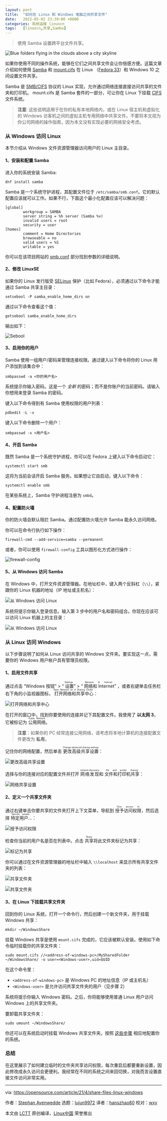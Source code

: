 ```yaml
---
layout: post
title:	"如何在 Linux 和 Windows 电脑之间共享文件"
date:	2022-05-02 23:39:00 +0800 
categories:	系统运维 linuxcn 
tags:	[linuxcn,共享,Samba]
---
```




> 
> 使用 Samba 设置跨平台文件共享。
> 
> 
> 


![](/Asserts/Images/album/202205/02/233859oqqjvfr6tqz9bfqp.jpg "Blue folders flying in the clouds above a city skyline")


如果你使用不同的操作系统，能够在它们之间共享文件会让你倍感方便。这篇文章介绍如何使用 [Samba](https://www.samba.org/) 和 [mount.cifs](https://linux.die.net/man/8/mount.cifs) 在 Linux （[Fedora 33](https://getfedora.org/en/workstation/download/)）和 Windows 10 之间设置文件共享。


Samba 是 [SMB/CIFS](https://en.wikipedia.org/wiki/Server_Message_Block) 协议的 Linux 实现，允许通过网络连接直接访问共享的文件夹和打印机。 mount.cifs 是 Samba 套件的一部分，可让你在 Linux 下挂载 [CIFS](https://en.wikipedia.org/wiki/Server_Message_Block) 文件系统。



> 
> **注意**: 这些说明适用于在你的私有本地网络内，或在 Linux 宿主机和虚拟化的 Windows 访客机之间的虚拟主机专用网络中共享文件。不要将本文视为你公司网络的操作指南，因为本文没有实现必要的网络安全考虑。
> 
> 
> 


### 从 Windows 访问 Linux


本节介绍从 Windows 文件资源管理器访问用户的 Linux 主目录。


#### 1、安装和配置 Samba


进入你的系统安装 Samba:



```
dnf install samba

```

Samba 是一个系统守护进程，其配置文件位于 `/etc/samba/smb.conf`。它的默认配置应该就可以工作。如果不行，下面这个最小化配置应该可以解决问题：



```
[global]
        workgroup = SAMBA
        server string = %h server (Samba %v)
        invalid users = root
        security = user
[homes]
        comment = Home Directories
        browseable = no
        valid users = %S
        writable = yes

```

你可以在该项目网站的 [smb.conf](https://www.samba.org/samba/docs/current/man-html/smb.conf.5.html) 部分找到参数的详细说明。


#### 2、修改 LinuxSE


如果你的 Linux 发行版受 [SELinux](https://www.redhat.com/en/topics/linux/what-is-selinux) 保护（比如 Fedora），必须通过以下命令才能通过 Samba 共享主目录：



```
setsebool -P samba_enable_home_dirs on

```

通过以下命令查看这个值：



```
getsebool samba_enable_home_dirs

```

输出如下：


![Sebool](/Asserts/Images/album/202205/02/233906mxw5xkxgupp56xk8.png "Enabling Samba to enable user directory access")


#### 3、启用你的用户


Samba 使用一组用户/密码来管理连接权限。通过键入以下命令将你的 Linux 用户添加到该集合中：



```
smbpasswd -a <你的用户名>

```

系统提示你输入密码。这是一个 *全新* 的密码；而不是你账户的当前密码。请输入你想用来登录 Samba 的密码。


键入以下命令得到有 Samba 使用权限的用户列表：



```
pdbedit -L -v

```

键入以下命令删除一个用户：



```
smbpasswd -x <用户名>

```

#### 4、开启 Samba


既然 Samba 是一个系统守护进程，你可以在 Fedora 上键入以下命令启动它：



```
systemctl start smb

```

这将为当前会话开启 Samba 服务。如果想让它自启动，键入以下命令：



```
systemctl enable smb

```

在某些系统上，Samba 守护进程注册为 `smbd`。


#### 4、配置防火墙


你的防火墙会默认阻拦 Samba。通过配置防火墙允许 Samba 能永久访问网络。


你可以在命令行执行如下操作：



```
firewall-cmd --add-service=samba --permanent

```

或者，你可以使用 `firewall-config` 工具以图形化方式进行操作：


![firewall-config](/Asserts/Images/album/202205/02/233907adbagpspbvrkv2az.png "firewall-config tool")


#### 5、从 Windows 访问 Samba


在 Windows 中，打开文件资源管理器。在地址栏中，键入两个反斜杠（`\\`），紧跟你的 Linux 机器的地址（IP 地址或主机名）：


![从 Windows 访问 Linux](/Asserts/Images/album/202205/02/233907x04jd7i8v8tcuxkn.png "Accessing Linux machine from Windows")


系统将提示你输入登录信息。输入第 3 步中的用户名和密码组合。你现在应该可以访问 Linux 机器上的主目录：


![从 Windows 访问 Linux](/Asserts/Images/album/202205/02/233908sonkofsvzsqzvkeh.png "Accessing Linux machine from Windows")


### 从 Linux 访问 Windows


以下步骤说明了如何从 Linux 访问共享的 Windows 文件夹。要实现这一点，需要你的 Windows 用户帐户具有管理员权限。


#### 1、启用文件共享


通过点击 “Windows 按钮” > “<ruby> 设置 <rt>  Settings </rt></ruby>” > “<ruby> 网络和 Internet <rt>  Network &amp; Internet </rt></ruby>” ，或者右键单击任务栏右下角的小监视器图标，<ruby> 打开网络和共享中心 <rt>  Open Network an d Sharing Center </rt></ruby>：


![打开网络和共享中心](/Asserts/Images/album/202205/02/233908jd5syp3s24od8jsp.png "Open network and sharing center")


在打开的窗口中，找到你要使用的连接并记下其配置文件。我使用了 **以太网 3**，它被标记为 <ruby> 公用网络 <rt>  Public Network </rt></ruby>。



> 
> **注意**：如果你的 PC 经常连接公用网络，请考虑将本地计算机的连接配置文件更改为 **私有**。
> 
> 
> 


记住你的网络配置，然后单击 <ruby> 更改高级共享设置 <rt>  Change advanced sharing settings </rt></ruby>：


![更改高级共享设置](/Asserts/Images/album/202205/02/233909kece9tjceo9ctcs8.png "Change advanced sharing settings")


选择与你的连接对应的配置文件并打开 <ruby> 网络发现 <rt>  network discovery </rt></ruby> 和 <ruby> 文件和打印机共享 <rt>  file and printer sharing </rt></ruby>：


![网络共享设置](/Asserts/Images/album/202205/02/233909eg8q000o5yn6io58.png "Network sharing settings")


#### 2、定义一个共享文件夹


通过右键单击你要共享的文件夹打开上下文菜单，导航到 <ruby> 授予访问权限 <rt>  Give access to </rt></ruby>，然后选择 <ruby> 特定用户... <rt>  Specific people... </rt></ruby>：


![授予访问权限](/Asserts/Images/album/202205/02/233909nx9dldkjtktl5xzk.png "Give access")


检查你当前的用户名是否在列表中。点击 <ruby> 共享 <rt>  Share </rt></ruby> 将此文件夹标记为共享：


![标记为共享](/Asserts/Images/album/202205/02/233910wawhjxv727nvxvnr.png "Tag as shared")


你可以通过在文件资源管理器的地址栏中输入 `\\localhost` 来显示所有共享文件夹的列表：


![共享文件夹](/Asserts/Images/album/202205/02/233910e9lzmi8pt9st9iyi.png "Shared folders")


![共享文件夹](/Asserts/Images/album/202205/02/233911isxutx5npu3nwn25.png "Shared folders")


#### 3、在 Linux 下挂载共享文件夹


回到你的 Linux 系统，打开一个命令行，然后创建一个新文件夹，用于挂载 Windows 共享：



```
mkdir ~/WindowsShare

```

挂载 Windows 共享是使用 `mount.cifs` 完成的，它应该被默认安装。使用如下命令临时挂载你的共享文件夹：



```
sudo mount.cifs //<address-of-windows-pc>/MySharedFolder ~/WindowsShare/ -o user=<Windows-user>,uid=$UID

```

在这个命令里：


* `<address-of-windows-pc>` 是 Windows PC 的地址信息（IP 或主机名）
* `<Windows-user>` 是允许访问共享文件夹的用户（见步骤 2）


系统将提示你输入 Windows 密码。之后，你将能够使用普通 Linux 用户访问 Windows 上的共享文件夹。


要卸载共享文件夹：



```
sudo umount ~/WindowsShare/

```

你还可以在系统启动时挂载 Windows 共享文件夹。按照 [这些步骤](https://timlehr.com/auto-mount-samba-cifs-shares-via-fstab-on-linux/) 相应地配置你的系统。


### 总结


在这里展示了如何建立临时的文件夹共享访问权限，每次重启后都要重新设置，因此修改成永久访问会更便利。我经常在不同的系统之间来回切换，对我而言设置直接文件访问非常实用。




---


via: <https://opensource.com/article/21/4/share-files-linux-windows>


作者：[Stephan Avenwedde](https://opensource.com/users/hansic99) 选题：[lujun9972](https://github.com/lujun9972) 译者：[hanszhao80](https://github.com/hanszhao80) 校对：[wxy](https://github.com/wxy)


本文由 [LCTT](https://github.com/LCTT/TranslateProject) 原创编译，[Linux中国](https://linux.cn/) 荣誉推出
